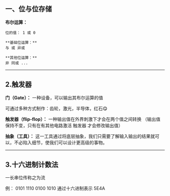 ## 一、位与位存储

**布尔运算：**
>
    位的值： 1 或 0
>
	**基础位运算：**
	与 或 异或
>
	**其他位运算：**
	非 同或 ...
>

---

## 2.触发器


**门（Gate）：**
一种设备，可以输出其布尔运算的值

可通过多种方式制作：齿轮，激光，半导体，红石😋

**触发器（flip-flop）：**
一种输出值在外界刺激下才会在两个值之间转换
（输出值保持不变，只有在有其他电路激活 触发器 才会修改输出值）

**抽象（工具）：**
这一工具通过将底层抽象，我们只需要了解输入输出的结果就可以，不必陷入细节，使我们可以设计更高级的事物。

---

## 3.十六进制计数法

一长串位传称之为流

例：
0101 1110 0100 1010
通过十六进制表示
5E4A